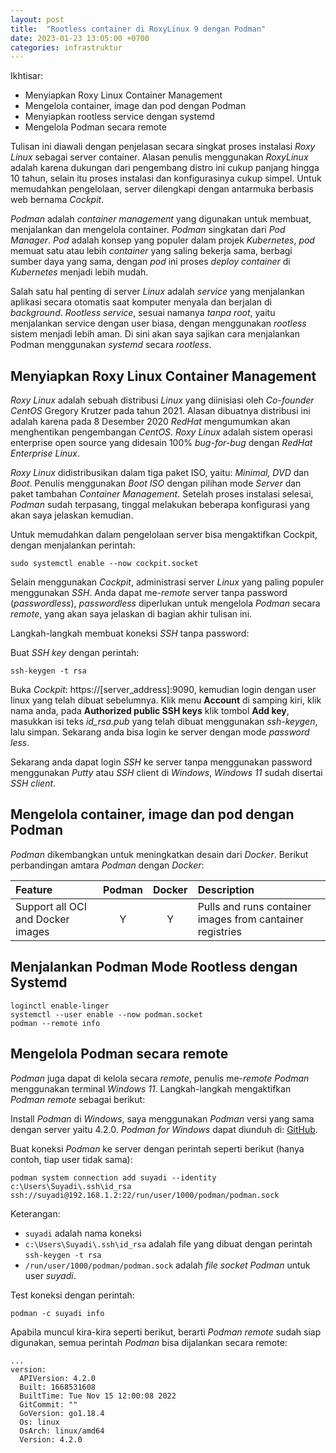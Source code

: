 ```yaml
---
layout: post
title:  "Rootless container di RoxyLinux 9 dengan Podman"
date: 2023-01-23 13:05:00 +0700
categories: infrastruktur
---
```


Ikhtisar:

- Menyiapkan Roxy Linux Container Management
- Mengelola container, image dan pod dengan Podman
- Menyiapkan rootless service dengan systemd
- Mengelola Podman secara remote

Tulisan ini diawali dengan penjelasan secara singkat proses instalasi *Roxy Linux* sebagai server container. Alasan penulis menggunakan *RoxyLinux* adalah karena dukungan dari pengembang distro ini cukup panjang hingga 10 tahun, selain itu proses instalasi dan konfigurasinya cukup simpel. Untuk memudahkan pengelolaan, server dilengkapi dengan antarmuka berbasis web bernama *Cockpit*. 

*Podman* adalah *container management* yang digunakan untuk membuat, menjalankan dan mengelola container. *Podman* singkatan dari *Pod Manager*. *Pod* adalah konsep yang populer dalam projek *Kubernetes*, *pod* memuat satu atau lebih *container* yang saling bekerja sama, berbagi sumber daya yang sama, dengan *pod* ini proses *deploy container* di *Kubernetes* menjadi lebih mudah. 

Salah satu hal penting di server *Linux* adalah *service* yang menjalankan aplikasi secara otomatis saat komputer menyala dan berjalan di *background*. *Rootless service*, sesuai namanya *tanpa root*, yaitu menjalankan service dengan user biasa, dengan menggunakan *rootless* sistem menjadi lebih aman. Di sini akan saya sajikan cara menjalankan Podman menggunakan *systemd* secara *rootless*.

## Menyiapkan Roxy Linux Container Management

*Roxy Linux* adalah sebuah distribusi *Linux* yang diinisiasi oleh *Co-founder CentOS* Gregory Krutzer pada tahun 2021. Alasan dibuatnya distribusi ini adalah karena pada 8 Desember 2020 *RedHat* mengumumkan akan menghentikan pengembangan *CentOS*. *Roxy Linux* adalah sistem operasi enterprise open source yang didesain 100% *bug-for-bug* dengan *RedHat Enterprise Linux*. 

*Roxy Linux* didistribusikan dalam tiga paket ISO, yaitu: *Minimal, DVD* dan *Boot*. Penulis menggunakan *Boot ISO* dengan pilihan mode *Server* dan paket tambahan *Container Management*. Setelah proses instalasi selesai, *Podman* sudah terpasang, tinggal melakukan beberapa konfigurasi yang akan saya jelaskan kemudian.

Untuk memudahkan dalam pengelolaan server bisa mengaktifkan Cockpit, dengan menjalankan perintah:

    sudo systemctl enable --now cockpit.socket

Selain menggunakan *Cockpit*, administrasi server *Linux* yang paling populer menggunakan *SSH*. Anda dapat me-*remote* server tanpa password (*passwordless*), *passwordless* diperlukan untuk mengelola *Podman* secara *remote*, yang akan saya jelaskan di bagian akhir tulisan ini.

Langkah-langkah membuat koneksi *SSH* tanpa password:

Buat *SSH key* dengan perintah:

    ssh-keygen -t rsa

Buka *Cockpit*: https://[server_address]:9090, kemudian login dengan user linux yang telah dibuat sebelumnya. Klik menu **Account** di samping kiri, klik nama anda, pada **Authorized public SSH keys** klik tombol **Add key**, masukkan isi teks *id_rsa.pub* yang telah dibuat menggunakan *ssh-keygen*, lalu simpan. Sekarang anda bisa login ke server dengan mode *password less*.

Sekarang anda dapat login *SSH* ke server tanpa menggunakan password menggunakan *Putty* atau *SSH* client di *Windows*, *Windows 11* sudah disertai *SSH client*.

## Mengelola container, image dan pod dengan Podman

*Podman* dikembangkan untuk meningkatkan desain dari *Docker*. Berikut perbandingan amtara *Podman* dengan *Docker*:

| Feature | Podman | Docker | Description |
| :------ | :----: | :----: | :---------- |
| Support all OCI and Docker images | Y | Y | Pulls and runs container images from cantainer registries |

## Menjalankan Podman Mode Rootless dengan Systemd

    loginctl enable-linger
    systemctl --user enable --now podman.socket
    podman --remote info

## Mengelola Podman secara remote

*Podman* juga dapat di kelola secara *remote*, penulis me-*remote Podman* menggunakan terminal *Windows 11*. Langkah-langkah mengaktifkan *Podman remote* sebagai berikut:

Install *Podman* di *Windows*, saya menggunakan *Podman* versi yang sama dengan server yaitu 4.2.0. *Podman for Windows* dapat diunduh di: [GitHub](https://github.com/containers/podman/releases/download/v4.2.0/podman-v4.2.0.msi).

Buat koneksi *Podman* ke server dengan perintah seperti berikut (hanya contoh, tiap user tidak sama):

    podman system connection add suyadi --identity c:\Users\Suyadi\.ssh\id_rsa ssh://suyadi@192.168.1.2:22/run/user/1000/podman/podman.sock

Keterangan:
- `suyadi` adalah nama koneksi
- `c:\Users\Suyadi\.ssh\id_rsa` adalah file yang dibuat dengan perintah `ssh-keygen -t rsa`
- `/run/user/1000/podman/podman.sock` adalah *file socket Podman* untuk user *suyadi*.

Test koneksi dengan perintah:

    podman -c suyadi info

Apabila muncul kira-kira seperti berikut, berarti *Podman remote* sudah siap digunakan, semua perintah *Podman* bisa dijalankan secara remote:

    ...
    version:
      APIVersion: 4.2.0
      Built: 1668531608
      BuiltTime: Tue Nov 15 12:00:08 2022
      GitCommit: ""
      GoVersion: go1.18.4
      Os: linux
      OsArch: linux/amd64
      Version: 4.2.0
